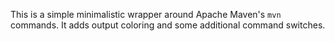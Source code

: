 This is a simple minimalistic wrapper around Apache Maven's `mvn` commands. It adds output coloring and some additional command switches.
